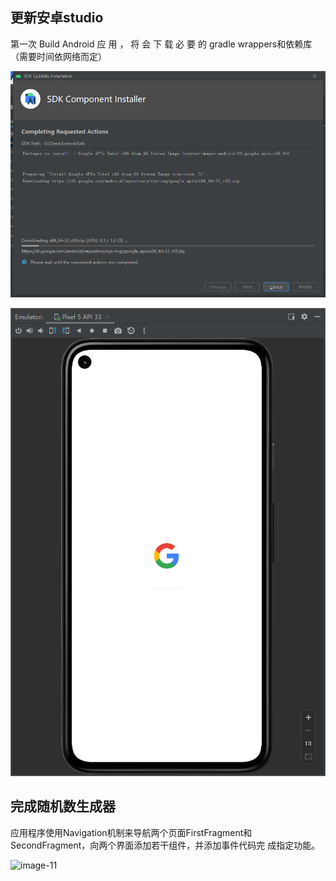 ## 更新安卓studio

第一次 Build Android 应 用 ， 将 会 下 载 必 要 的 gradle
wrappers和依赖库（需要时间依网络而定）



![image-9](photo/9.png)

![image-10](photo/10.png)

## 完成随机数生成器

应用程序使用Navigation机制来导航两个页面FirstFragment和
SecondFragment，向两个界面添加若干组件，并添加事件代码完
成指定功能。

![image-11](photo/11.png)
